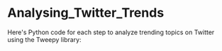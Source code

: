 # Analysing_Twitter_Trends
Here's Python code for each step to analyze trending topics on Twitter using the Tweepy library:

